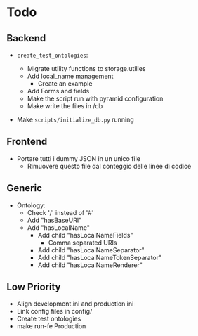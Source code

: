 # Todo

## Backend
 
 - `create_test_ontologies`: 
    - Migrate utility functions to storage.utilies
    - Add local_name management
        -  Create an example
    - Add Forms and fields
    - Make the script run with pyramid configuration
    - Make write the files in /db

 - Make `scripts/initialize_db.py` running
 
## Frontend

 - Portare tutti i dummy JSON in un unico file
    - Rimuovere questo file dal conteggio delle linee di codice 


## Generic

 - Ontology:
    - Check '/' instead of '#'
    - Add "hasBaseURI"
    - Add "hasLocalName"
        - Add child "hasLocalNameFields"
            - Comma separated URIs
        - Add child "hasLocalNameSeparator"
        - Add child "hasLocalNameTokenSeparator"
        - Add child "hasLocalNameRenderer"
    

## Low Priority

 - Align development.ini and production.ini
 - Link config files in config/
 - Create test ontologies
 - make run-fe Production